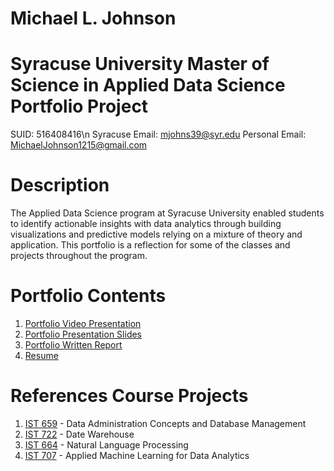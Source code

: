 # Michael L. Johnson
# Syracuse University Master of Science in Applied Data Science Portfolio Project
SUID: 516408416\n
Syracuse Email: mjohns39@syr.edu
Personal Email: MichaelJohnson1215@gmail.com
# Description
The Applied Data Science program at Syracuse University enabled students to identify actionable insights with data analytics through building visualizations and predictive models relying on a mixture of theory and application. This portfolio is a reflection for some of the classes and projects throughout the program.
# Portfolio Contents
1. [Portfolio Video Presentation](https://drive.google.com/file/d/14ioz3c2meWCFheVwB77K2kknmT0uczdD/view)
2. [Portfolio Presentation Slides](https://github.com/AirJohnson3/Portfolio_Project/blob/master/Michael_Johnson_Portfolio_Presentation.pdf)
3. [Portfolio Written Report](https://github.com/AirJohnson3/Portfolio_Project/blob/master/Michael_Johnson_Portfolio_Report.pdf)
4. [Resume](https://github.com/AirJohnson3/Portfolio_Project/blob/master/Michael_Johnson_Portfolio_Resume.pdf)
# References Course Projects
1. [IST 659](https://github.com/AirJohnson3/Portfolio_Project/tree/master/IST_659) - Data Administration Concepts and Database Management
2. [IST 722](https://github.com/AirJohnson3/Portfolio_Project/tree/master/IST_722) - Date Warehouse
3. [IST 664](https://github.com/AirJohnson3/Portfolio_Project/tree/master/IST_664) - Natural Language Processing
4. [IST 707](https://github.com/AirJohnson3/Portfolio_Project/tree/master/IST_707) - Applied Machine Learning for Data Analytics
